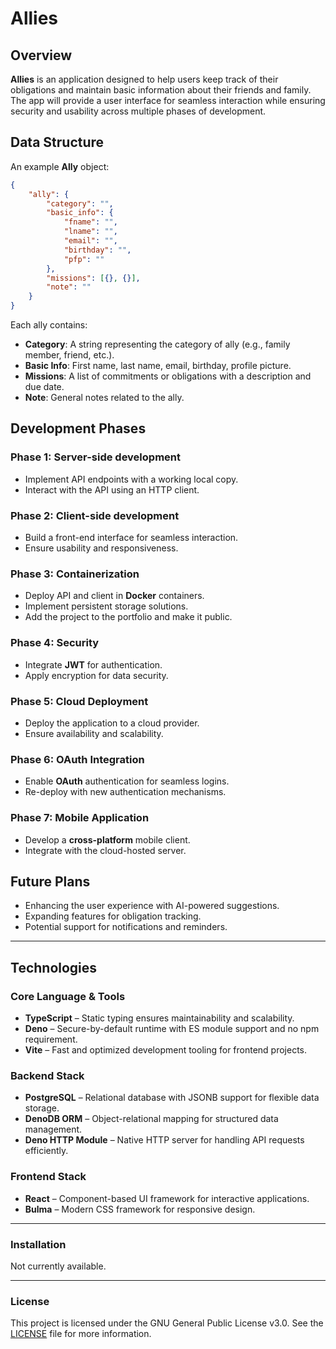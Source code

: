 # Allies

## Overview

**Allies** is an application designed to help users keep track of their obligations and maintain basic information about their friends and family. The app will provide a user interface for seamless interaction while ensuring security and usability across multiple phases of development.

## Data Structure

An example **Ally** object:
```json
{
	"ally": {
        "category": "",
		"basic_info": {
			"fname": "",
			"lname": "",
			"email": "",
			"birthday": "",
			"pfp": ""
		},
		"missions": [{}, {}],
		"note": ""
	}
}
```

Each ally contains:
- **Category**: A string representing the category of ally (e.g., family member, friend, etc.).
- **Basic Info**: First name, last name, email, birthday, profile picture.
- **Missions**: A list of commitments or obligations with a description and due date.
- **Note**: General notes related to the ally.

## Development Phases

### Phase 1: Server-side development
- Implement API endpoints with a working local copy.
- Interact with the API using an HTTP client.

### Phase 2: Client-side development
- Build a front-end interface for seamless interaction.
- Ensure usability and responsiveness.

### Phase 3: Containerization
- Deploy API and client in **Docker** containers.
- Implement persistent storage solutions.
- Add the project to the portfolio and make it public.

### Phase 4: Security
- Integrate **JWT** for authentication.
- Apply encryption for data security.

### Phase 5: Cloud Deployment
- Deploy the application to a cloud provider.
- Ensure availability and scalability.

### Phase 6: OAuth Integration
- Enable **OAuth** authentication for seamless logins.
- Re-deploy with new authentication mechanisms.

### Phase 7: Mobile Application
- Develop a **cross-platform** mobile client.
- Integrate with the cloud-hosted server.

## Future Plans
- Enhancing the user experience with AI-powered suggestions.
- Expanding features for obligation tracking.
- Potential support for notifications and reminders.

---

## **Technologies**

### **Core Language & Tools**
- **TypeScript** – Static typing ensures maintainability and scalability.
- **Deno** – Secure-by-default runtime with ES module support and no npm requirement.
- **Vite** – Fast and optimized development tooling for frontend projects.

### **Backend Stack**
- **PostgreSQL** – Relational database with JSONB support for flexible data storage.
- **DenoDB ORM** – Object-relational mapping for structured data management.
- **Deno HTTP Module** – Native HTTP server for handling API requests efficiently.

### **Frontend Stack**
- **React** – Component-based UI framework for interactive applications.
- **Bulma** – Modern CSS framework for responsive design.

---

### Installation

Not currently available.

---

### License

This project is licensed under the GNU General Public License v3.0. See the [LICENSE](LICENSE) file for more information.